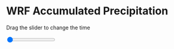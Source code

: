 <h1>WRF Accumulated Precipitation</h1>
<p>Drag the slider to change the time</p>

<div class="slidecontainer">
<input oninput='setImage(this)' class="slider" type="range" min="0" max="19" value="0" step="1" />
<img id='img'/>
</div>

<script>
var img = document.getElementById('img');
var img_array = ['/assets/images/wrf/r_wrfout_d01_2020-03-15_12:00:00.png',
'/assets/images/wrf/r_wrfout_d01_2020-03-15_13:00:00.png',
'/assets/images/wrf/r_wrfout_d01_2020-03-15_14:00:00.png',
'/assets/images/wrf/r_wrfout_d01_2020-03-15_15:00:00.png',
'/assets/images/wrf/r_wrfout_d01_2020-03-15_16:00:00.png',
'/assets/images/wrf/r_wrfout_d01_2020-03-15_17:00:00.png',
'/assets/images/wrf/r_wrfout_d01_2020-03-15_18:00:00.png',
'/assets/images/wrf/r_wrfout_d01_2020-03-15_19:00:00.png',
'/assets/images/wrf/r_wrfout_d01_2020-03-15_20:00:00.png',
'/assets/images/wrf/r_wrfout_d01_2020-03-15_21:00:00.png',
'/assets/images/wrf/r_wrfout_d01_2020-03-15_22:00:00.png',
'/assets/images/wrf/r_wrfout_d01_2020-03-15_23:00:00.png',
'/assets/images/wrf/r_wrfout_d01_2020-03-16_00:00:00.png',
'/assets/images/wrf/r_wrfout_d01_2020-03-16_01:00:00.png',
'/assets/images/wrf/r_wrfout_d01_2020-03-16_02:00:00.png',
'/assets/images/wrf/r_wrfout_d01_2020-03-16_03:00:00.png',
'/assets/images/wrf/r_wrfout_d01_2020-03-16_04:00:00.png',
'/assets/images/wrf/r_wrfout_d01_2020-03-16_05:00:00.png',
'/assets/images/wrf/r_wrfout_d01_2020-03-16_06:00:00.png',];
function setImage(obj)
{
        var value = obj.value;
        img.src = img_array[value];

}
</script>
